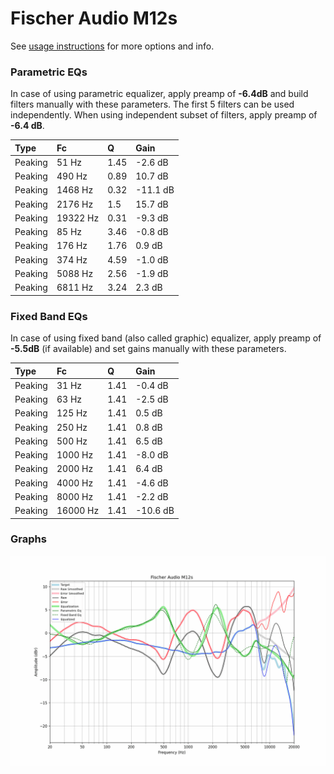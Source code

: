# Fischer Audio M12s
See [usage instructions](https://github.com/jaakkopasanen/AutoEq#usage) for more options and info.

### Parametric EQs
In case of using parametric equalizer, apply preamp of **-6.4dB** and build filters manually
with these parameters. The first 5 filters can be used independently.
When using independent subset of filters, apply preamp of **-6.4 dB**.

| Type    | Fc       |    Q | Gain     |
|:--------|:---------|:-----|:---------|
| Peaking | 51 Hz    | 1.45 | -2.6 dB  |
| Peaking | 490 Hz   | 0.89 | 10.7 dB  |
| Peaking | 1468 Hz  | 0.32 | -11.1 dB |
| Peaking | 2176 Hz  | 1.5  | 15.7 dB  |
| Peaking | 19322 Hz | 0.31 | -9.3 dB  |
| Peaking | 85 Hz    | 3.46 | -0.8 dB  |
| Peaking | 176 Hz   | 1.76 | 0.9 dB   |
| Peaking | 374 Hz   | 4.59 | -1.0 dB  |
| Peaking | 5088 Hz  | 2.56 | -1.9 dB  |
| Peaking | 6811 Hz  | 3.24 | 2.3 dB   |

### Fixed Band EQs
In case of using fixed band (also called graphic) equalizer, apply preamp of **-5.5dB**
(if available) and set gains manually with these parameters.

| Type    | Fc       |    Q | Gain     |
|:--------|:---------|:-----|:---------|
| Peaking | 31 Hz    | 1.41 | -0.4 dB  |
| Peaking | 63 Hz    | 1.41 | -2.5 dB  |
| Peaking | 125 Hz   | 1.41 | 0.5 dB   |
| Peaking | 250 Hz   | 1.41 | 0.8 dB   |
| Peaking | 500 Hz   | 1.41 | 6.5 dB   |
| Peaking | 1000 Hz  | 1.41 | -8.0 dB  |
| Peaking | 2000 Hz  | 1.41 | 6.4 dB   |
| Peaking | 4000 Hz  | 1.41 | -4.6 dB  |
| Peaking | 8000 Hz  | 1.41 | -2.2 dB  |
| Peaking | 16000 Hz | 1.41 | -10.6 dB |

### Graphs
![](./Fischer%20Audio%20M12s.png)